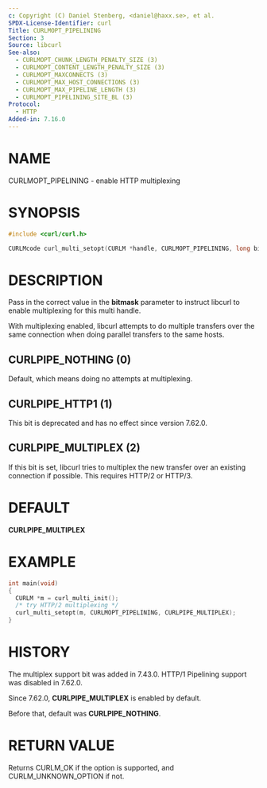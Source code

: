 ```yaml
---
c: Copyright (C) Daniel Stenberg, <daniel@haxx.se>, et al.
SPDX-License-Identifier: curl
Title: CURLMOPT_PIPELINING
Section: 3
Source: libcurl
See-also:
  - CURLMOPT_CHUNK_LENGTH_PENALTY_SIZE (3)
  - CURLMOPT_CONTENT_LENGTH_PENALTY_SIZE (3)
  - CURLMOPT_MAXCONNECTS (3)
  - CURLMOPT_MAX_HOST_CONNECTIONS (3)
  - CURLMOPT_MAX_PIPELINE_LENGTH (3)
  - CURLMOPT_PIPELINING_SITE_BL (3)
Protocol:
  - HTTP
Added-in: 7.16.0
---
```


# NAME

CURLMOPT_PIPELINING - enable HTTP multiplexing

# SYNOPSIS

~~~c
#include <curl/curl.h>

CURLMcode curl_multi_setopt(CURLM *handle, CURLMOPT_PIPELINING, long bitmask);
~~~

# DESCRIPTION

Pass in the correct value in the **bitmask** parameter to instruct libcurl to
enable multiplexing for this multi handle.

With multiplexing enabled, libcurl attempts to do multiple transfers over the
same connection when doing parallel transfers to the same hosts.

## CURLPIPE_NOTHING (0)

Default, which means doing no attempts at multiplexing.

## CURLPIPE_HTTP1 (1)

This bit is deprecated and has no effect since version 7.62.0.

## CURLPIPE_MULTIPLEX (2)

If this bit is set, libcurl tries to multiplex the new transfer over an
existing connection if possible. This requires HTTP/2 or HTTP/3.

# DEFAULT

**CURLPIPE_MULTIPLEX**

# EXAMPLE

~~~c
int main(void)
{
  CURLM *m = curl_multi_init();
  /* try HTTP/2 multiplexing */
  curl_multi_setopt(m, CURLMOPT_PIPELINING, CURLPIPE_MULTIPLEX);
}
~~~

# HISTORY

The multiplex support bit was added in 7.43.0. HTTP/1 Pipelining support was
disabled in 7.62.0.

Since 7.62.0, **CURLPIPE_MULTIPLEX** is enabled by default.

Before that, default was **CURLPIPE_NOTHING**.

# RETURN VALUE

Returns CURLM_OK if the option is supported, and CURLM_UNKNOWN_OPTION if not.
